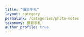 ```yaml
---
title: "攝影手札"
layout: category
permalink: /categories/photo-notes
taxonomy: 攝影手札
author_profile: true
---
```

